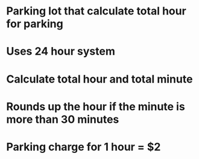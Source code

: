 # Parking lot that calculate total hour for parking 
# Uses 24 hour system
# Calculate total hour and total minute
# Rounds up the hour if the minute is more than 30 minutes
# Parking charge for 1 hour = $2
